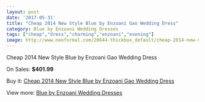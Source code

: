 ```yaml
---
layout: post
date: '2017-05-31'
title: "Cheap 2014 New Style Blue by Enzoani Gao Wedding Dress"
category: Blue by Enzoani Wedding Dresses
tags: ["cheap","dress","charming","enzoani","evening"]
image: http://www.neoformal.com/20644-thickbox_default/cheap-2014-new-style-blue-by-enzoani-gao-wedding-dress.jpg
---
```

Cheap 2014 New Style Blue by Enzoani Gao Wedding Dress

On Sales: **$401.99**
<a href="https://www.neoformal.com/en/blue-by-enzoani-wedding-dresses-2014/6601-cheap-2014-new-style-blue-by-enzoani-gao-wedding-dress.html"><amp-img layout="responsive" width="600" height="600" src="//www.neoformal.com/20644-thickbox_default/cheap-2014-new-style-blue-by-enzoani-gao-wedding-dress.jpg" alt="Cheap 2014 New Style Blue by Enzoani Gao Wedding Dress 0" /></a>
<a href="https://www.neoformal.com/en/blue-by-enzoani-wedding-dresses-2014/6601-cheap-2014-new-style-blue-by-enzoani-gao-wedding-dress.html"><amp-img layout="responsive" width="600" height="600" src="//www.neoformal.com/20646-thickbox_default/cheap-2014-new-style-blue-by-enzoani-gao-wedding-dress.jpg" alt="Cheap 2014 New Style Blue by Enzoani Gao Wedding Dress 1" /></a>
<a href="https://www.neoformal.com/en/blue-by-enzoani-wedding-dresses-2014/6601-cheap-2014-new-style-blue-by-enzoani-gao-wedding-dress.html"><amp-img layout="responsive" width="600" height="600" src="//www.neoformal.com/20645-thickbox_default/cheap-2014-new-style-blue-by-enzoani-gao-wedding-dress.jpg" alt="Cheap 2014 New Style Blue by Enzoani Gao Wedding Dress 2" /></a>

Buy it: [Cheap 2014 New Style Blue by Enzoani Gao Wedding Dress](https://www.neoformal.com/en/blue-by-enzoani-wedding-dresses-2014/6601-cheap-2014-new-style-blue-by-enzoani-gao-wedding-dress.html "Cheap 2014 New Style Blue by Enzoani Gao Wedding Dress")

View more: [Blue by Enzoani Wedding Dresses](https://www.neoformal.com/en/92-blue-by-enzoani-wedding-dresses-2014 "Blue by Enzoani Wedding Dresses")
